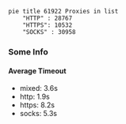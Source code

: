 
```mermaid
pie title 61922 Proxies in list
    "HTTP" : 28767
    "HTTPS": 10532
    "SOCKS" : 30958
```

### Some Info
#### Average Timeout

- mixed: 3.6s
- http: 1.9s
- https: 8.2s
- socks: 5.3s